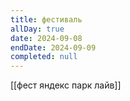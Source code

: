 ```yaml
---
title: фестиваль
allDay: true
date: 2024-09-08
endDate: 2024-09-09
completed: null
---
```

[[фест яндекс парк лайв]]